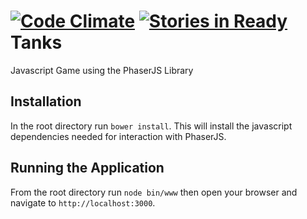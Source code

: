 [![Code Climate](https://codeclimate.com/github/HacksOnHacks/Tanks.png)](https://codeclimate.com/github/HacksOnHacks/Tanks)   [![Stories in Ready](https://badge.waffle.io/HacksOnHacks/Tanks.png?label=ready&title=Ready)](https://waffle.io/HacksOnHacks/Tanks)
Tanks
=====
Javascript Game using the PhaserJS Library

## Installation
In the root directory run `bower install`. This will install the javascript dependencies needed for interaction with PhaserJS.

## Running the Application
From the root directory run `node bin/www` then open your browser and navigate to `http://localhost:3000`.
